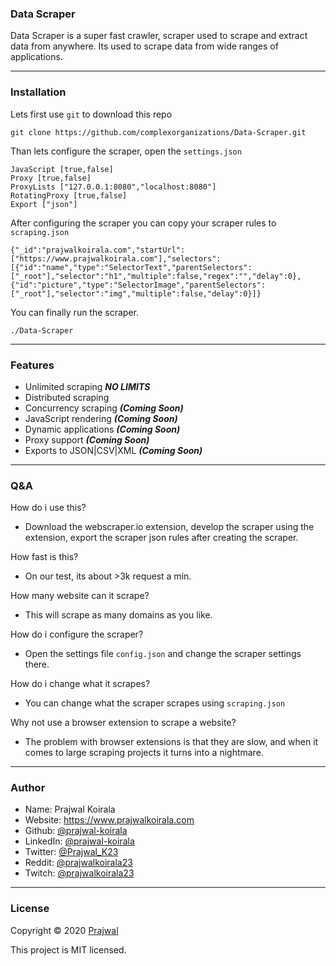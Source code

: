 ### Data Scraper

Data Scraper is a super fast crawler, scraper used to scrape and extract data from anywhere. Its used to scrape data from wide ranges of applications.

---
### Installation
Lets first use `git` to download this repo
```
git clone https://github.com/complexorganizations/Data-Scraper.git
```
Than lets configure the scraper, open the `settings.json`
```
JavaScript [true,false]
Proxy [true,false]
ProxyLists ["127.0.0.1:8080","localhost:8080"]
RotatingProxy [true,false]
Export ["json"]
```
After configuring the scraper you can copy your scraper rules to `scraping.json`
```
{"_id":"prajwalkoirala.com","startUrl":["https://www.prajwalkoirala.com"],"selectors":[{"id":"name","type":"SelectorText","parentSelectors":["_root"],"selector":"h1","multiple":false,"regex":"","delay":0},{"id":"picture","type":"SelectorImage","parentSelectors":["_root"],"selector":"img","multiple":false,"delay":0}]}
```
You can finally run the scraper.
```
./Data-Scraper
```

---
### Features
- Unlimited scraping ***NO LIMITS***
- Distributed scraping
- Concurrency scraping ***(Coming Soon)***
- JavaScript rendering ***(Coming Soon)***
- Dynamic applications ***(Coming Soon)***
- Proxy support ***(Coming Soon)***
- Exports to JSON|CSV|XML ***(Coming Soon)***

---
### Q&A

How do i use this?
- Download the webscraper.io extension, develop the scraper using the extension, export the scraper json rules after creating the scraper.

How fast is this?
- On our test, its about >3k request a min.

How many website can it scrape?
- This will scrape as many domains as you like.

How do i configure the scraper?
- Open the settings file `config.json` and change the scraper settings there.

How do i change what it scrapes?
- You can change what the scraper scrapes using `scraping.json`

Why not use a browser extension to scrape a website?
- The problem with browser extensions is that they are slow, and when it comes to large scraping projects it turns into a nightmare.

---
### Author

* Name: Prajwal Koirala
* Website: https://www.prajwalkoirala.com
* Github: [@prajwal-koirala](https://github.com/prajwal-koirala)
* LinkedIn: [@prajwal-koirala](https://www.linkedin.com/in/prajwal-koirala)
* Twitter: [@Prajwal_K23](https://twitter.com/Prajwal_K23)
* Reddit: [@prajwalkoirala23](https://www.reddit.com/user/prajwalkoirala23)
* Twitch: [@prajwalkoirala23](https://www.twitch.tv/prajwalkoirala23)

---
### License

Copyright © 2020 [Prajwal](https://github.com/prajwal-koirala)

This project is MIT licensed.
